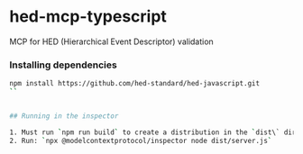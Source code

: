 # hed-mcp-typescript
MCP for HED (Hierarchical Event Descriptor) validation


### Installing dependencies

```bash
npm install https://github.com/hed-standard/hed-javascript.git
``


## Running in the inspector

1. Must run `npm run build` to create a distribution in the `dist\` directory.
2. Run: `npx @modelcontextprotocol/inspector node dist/server.js`
